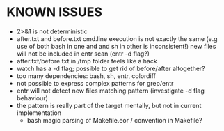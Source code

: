 KNOWN ISSUES
============

* 2>&1 is not deterministic
* after.txt and before.txt cmd.line execution is not exactly the
   same (e.g use of both bash in one and and sh in other is inconsistent!)
   new files will not be included in entr scan (entr -d flag?)
* after.txt/before.txt in /tmp folder feels like a hack
* watch has a -d flag; possible to get rid of before/after altogether?
* too many dependencies: bash, sh, entr, colordiff
* not possible to express complex patterns for grep/entr
* entr will not detect new files matching pattern
  (investigate -d flag behaviour)
* the pattern is really part of the target mentally, but not
  in current implementation
  - bash magic parsing of Makefile.eor / convention in Makefile?
